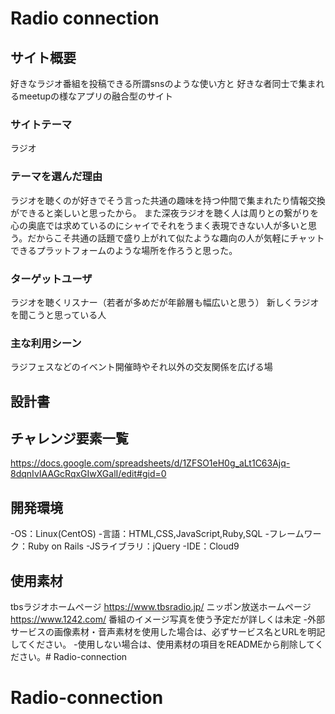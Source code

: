 # Radio connection

## サイト概要
好きなラジオ番組を投稿できる所謂snsのような使い方と
好きな者同士で集まれるmeetupの様なアプリの融合型のサイト
### サイトテーマ
ラジオ

### テーマを選んだ理由
ラジオを聴くのが好きでそう言った共通の趣味を持つ仲間で集まれたり情報交換ができると楽しいと思ったから。
また深夜ラジオを聴く人は周りとの繋がりを心の奥底では求めているのにシャイでそれをうまく表現できない人が多いと思う。だからこそ共通の話題で盛り上がれて似たような趣向の人が気軽にチャットできるプラットフォームのような場所を作ろうと思った。


### ターゲットユーザ
ラジオを聴くリスナー（若者が多めだが年齢層も幅広いと思う）
新しくラジオを聞こうと思っている人
### 主な利用シーン
ラジフェスなどのイベント開催時やそれ以外の交友関係を広げる場

## 設計書


## チャレンジ要素一覧
https://docs.google.com/spreadsheets/d/1ZFSO1eH0g_aLt1C63Ajq-8dqnIvIAAGcRqxGIwXGalI/edit#gid=0

## 開発環境
-OS：Linux(CentOS)
-言語：HTML,CSS,JavaScript,Ruby,SQL
-フレームワーク：Ruby on Rails
-JSライブラリ：jQuery
-IDE：Cloud9

## 使用素材
tbsラジオホームページ
https://www.tbsradio.jp/
ニッポン放送ホームページ
https://www.1242.com/
番組のイメージ写真を使う予定だが詳しくは未定
-外部サービスの画像素材・音声素材を使用した場合は、必ずサービス名とURLを明記してください。
-使用しない場合は、使用素材の項目をREADMEから削除してください。# Radio-connection
# Radio-connection
